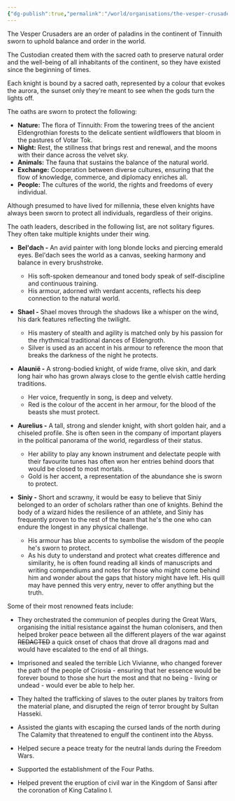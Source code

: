 ```yaml
---
{"dg-publish":true,"permalink":"/world/organisations/the-vesper-crusaders/"}
---
```


The Vesper Crusaders are an order of paladins in the continent of Tinnuith sworn to uphold balance and order in the world. 

The Custodian created them with the sacred oath to preserve natural order and the well-being of all inhabitants of the continent, so they have existed since the beginning of times. 

Each knight is bound by a sacred oath, represented by a colour that evokes the aurora, the sunset only they're meant to see when the gods turn the lights off. 

The oaths are sworn to protect the following:
- **Nature:** The flora of Tinnuith: From the towering trees of the ancient Eldengrothian forests to the delicate sentient wildflowers that bloom in the pastures of Votar Tok.
- **Night:** Rest, the stillness that brings rest and renewal, and the moons with their dance across the velvet sky.
- **Animals:** The fauna that sustains the balance of the natural world.
- **Exchange:** Cooperation between diverse cultures, ensuring that the flow of knowledge, commerce, and diplomacy enriches all.
- **People:** The cultures of the world, the rights and freedoms of every individual.

Although presumed to have lived for millennia, these elven knights have always been sworn to protect all individuals, regardless of their origins. 

The oath leaders, described in the following list, are not solitary figures. They often take multiple knights under their wing.

* **Bel'dach -** An avid painter with long blonde locks and piercing emerald eyes. Bel'dach sees the world as a canvas, seeking harmony and balance in every brushstroke. 
	* His soft-spoken demeanour and toned body speak of self-discipline and continuous training. 
	* His armour, adorned with verdant accents, reflects his deep connection to the natural world.

* **Shael -** Shael moves through the shadows like a whisper on the wind, his dark features reflecting the twilight. 
	* His mastery of stealth and agility is matched only by his passion for the rhythmical traditional dances of Eldengroth. 
	* Silver is used as an accent in his armour to reference the moon that breaks the darkness of the night he protects.
  
* **Alaunië -** A strong-bodied knight, of wide frame, olive skin, and dark long hair who has grown always close to the gentle elvish cattle herding traditions. 
	* Her voice, frequently in song, is deep and velvety. 
	* Red is the colour of the accent in her armour, for the blood of the beasts she must protect.
  
* **Aurelius -** A tall, strong and slender knight, with short golden hair, and a chiseled profile. She is often seen in the company of important players in the political panorama of the world, regardless of their status. 
	* Her ability to play any known instrument and delectate people with their favourite tunes has often won her entries behind doors that would be closed to most mortals. 
	* Gold is her accent, a representation of the abundance she is sworn to protect.
  
* **Siniy -** Short and scrawny, it would be easy to believe that Siniy belonged to an order of scholars rather than one of knights. Behind the body of a wizard hides the resilience of an athlete, and Siniy has frequently proven to the rest of the team that he's the one who can endure the longest in any physical challenge. 
	* His armour has blue accents to symbolise the wisdom of the people he's sworn to protect. 
	* As his duty to understand and protect what creates difference and similarity, he is often found reading all kinds of manuscripts and writing compendiums and notes for those who might come behind him and wonder about the gaps that history might have left. His quill may have penned this very entry, never to offer anything but the truth. 

Some of their most renowned feats include:
* They orchestrated the communion of peoples during the Great Wars, organising the initial resistance against the human colonisers, and then helped broker peace between all the different players of the war against ~~REDACTED~~ a quick onset of chaos that drove all dragons mad and would have escalated to the end of all things.
  
* Imprisoned and sealed the terrible Lich Vivianne, who changed forever the path of the people of Criosia - ensuring that her essence would be forever bound to those she hurt the most and that no being - living or undead - would ever be able to help her.
  
* They halted the trafficking of slaves to the outer planes by traitors from the material plane, and disrupted the reign of terror brought by Sultan Hasseki.
  
* Assisted the giants with escaping the cursed lands of the north during The Calamity that threatened to engulf the continent into the Abyss.
  
* Helped secure a peace treaty for the neutral lands during the Freedom Wars.
  
* Supported the establishment of the Four Paths.
  
* Helped prevent the eruption of civil war in the Kingdom of Sansi after the coronation of King Catalino I.